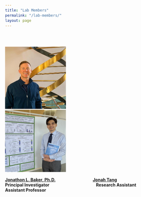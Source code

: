 ```yaml
---
title: "Lab Members"
permalink: "/lab-members/"
layout: page
---
```

<br/><br/>

<img src="/assets/images/homepage-general/headshot-cropped.jpg" width="200" height="205" style="display: inline; margin: auto;" /> &nbsp; &nbsp; &nbsp; &nbsp; &nbsp; &nbsp; &nbsp; &nbsp; &nbsp; &nbsp; &nbsp; &nbsp; &nbsp; <img src="/assets/images/homepage-general/jonah2.jpg" width="200" height="205" style="display: inline; margin: auto;" />

**[Jonathon L. Baker, Ph.D.](./jonathon-baker/index.md)  &nbsp; &nbsp; &nbsp; &nbsp; &nbsp; &nbsp; &nbsp; &nbsp; &nbsp; &nbsp; &nbsp; &nbsp; &nbsp;  &nbsp; &nbsp; &nbsp; &nbsp; &nbsp; [Jonah Tang](./jonah-tang/index.md)**  
**Principal Investigator**  &nbsp; &nbsp; &nbsp; &nbsp; &nbsp; &nbsp; &nbsp; &nbsp; &nbsp; &nbsp; &nbsp; &nbsp; &nbsp; &nbsp; &nbsp; &nbsp; &nbsp; &nbsp; &nbsp; **Research Assistant**  
**Assistant Professor**  


